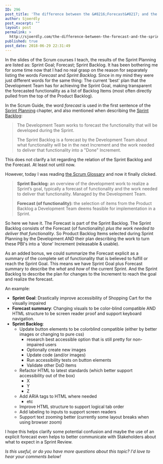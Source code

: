 ```yaml
---
ID: 296
post_title: 'The difference between the &#8216;Forecast&#8217; and the &#8216;Sprint Backlog&#8217; as a result of Sprint Planning in Scrum'
author: Sjoerdly
post_excerpt: ""
layout: post
permalink: >
  http://sjoerdly.com/the-difference-between-the-forecast-and-the-sprint-backlog-as-a-result-of-sprint-planning-in-scrum/
published: true
post_date: 2018-06-29 22:31:49
---
```

In the slides of the Scrum courses I teach, the results of the Sprint Planning are listed as: Sprint Goal; Forecast; Sprint Backlog. It has been bothering me for some time now that I had no real grasp on the reason for separately listing the words <em>Forecast </em>and <em>Sprint Backlog. </em>Since in my mind they were just different words for the same thing: The current 'best' plan that the Development Team has for achieving the Sprint Goal, making transparent the forecasted functionality as a list of Backlog Items (most often directly pulled from the top of the Product Backlog).

In the Scrum Guide, the word <em>forecast</em> is used in the first sentence of the <a href="http://www.scrumguides.org/scrum-guide.html#events-planning">Sprint Planning</a> chapter, and also mentioned when describing the <a href="http://www.scrumguides.org/scrum-guide.html#artifacts-sprintbacklog">Sprint Backlog</a>:
<blockquote>The Development Team works to forecast the functionality that will be developed during the Sprint.

The Sprint Backlog is a forecast by the Development Team about what functionality will be in the next Increment and the work needed to deliver that functionality into a "Done" Increment.</blockquote>
This does not clarify a lot regarding the relation of the Sprint Backlog and the Forecast. At least not until now.

However, today I was reading <a href="https://www.scrum.org/resources/scrum-glossary">the Scrum Glossary</a> and now it finally clicked.
<blockquote><strong>Sprint Backlog:</strong> an overview of the development work to realize a Sprint’s goal, typically a forecast of functionality and the work needed to deliver that functionality. Managed by the Development Team.

<strong>Forecast (of functionality):</strong> the selection of items from the Product Backlog a Development Team deems feasible for implementation in a Sprint.</blockquote>
So here we have it. The Forecast is part of the Sprint Backlog. The Sprint Backlog consists of the Forecast (of functionality) <em>plus the work needed to deliver that functionality</em>. So Product Backlog Items selected during Sprint Planning by the Development <em>AND</em> their plan describing the work to turn these PBI's into a 'done' Increment (releasable &amp; usable).

As an added bonus, we could summarize the Forecast explicit as a summary of the complete set of functionality that is believed to fulfill or reach the Sprint Goal. This means we have Sprint Goal plus Forecast summary to describe the <em>what</em> and <em>how</em> of the current Sprint. And the Sprint Backlog to describe the plan for changes to the Increment to reach the goal and realize the forecast.

An example:
<ul>
 	<li><strong>Sprint Goal</strong>: Drastically improve accessibility of Shopping Cart for the visually impaired</li>
 	<li><strong>Forecast summary</strong>: Changing visuals to be color-blind compatible AND HTML structure to be screen reader proof and support keyboard  navigation.</li>
 	<li><strong>Sprint Backlog</strong>:
<ul>
 	<li>Update button elements to be colorblind compatible (either by better images or changing to pure css)
<ul>
 	<li>research best accessible option that is still pretty for non-impaired users</li>
 	<li>Optionally create new images</li>
 	<li>Update code (and/or images)</li>
 	<li>Run accessibility tests on button elements</li>
 	<li>Validate other DoD items</li>
</ul>
</li>
 	<li>Refactor HTML to latest standards (which better support accessibility out of the box)
<ul>
 	<li>X</li>
 	<li>Y</li>
 	<li>Z</li>
</ul>
</li>
 	<li>Add ARIA tags to HTML where needed
<ul>
 	<li>etc</li>
</ul>
</li>
 	<li>Improve HTML structure to support logical tab order</li>
 	<li>Add labeling to inputs to support screen readers</li>
 	<li>Support text zooming better (currently some layout breaks when using browser zoom)</li>
</ul>
</li>
</ul>
I hope this helps clarify some potential confusion and maybe the use of an explicit forecast even helps to better communicate with Stakeholders about what to expect in a Sprint Review.

<em>Is this useful, or do you have more questions about this topic? I'd love to hear your comments below!</em>